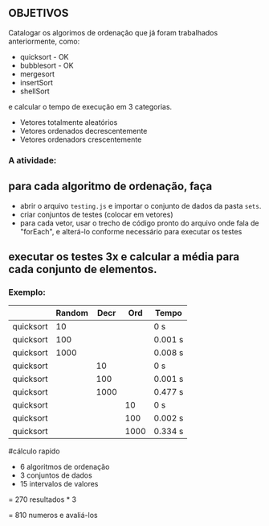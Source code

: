 ## OBJETIVOS

Catalogar os algorimos de ordenação que já foram trabalhados anteriormente, como: 

  - quicksort - OK
  - bubblesort - OK
  - mergesort 
  - insertSort 
  - shellSort
    


e calcular o tempo de execução em 3 categorias.

  - Vetores totalmente aleatórios
  - Vetores ordenados decrescentemente
  - Vetores ordenadors crescentemente

### A atividade:
## para cada algoritmo de ordenação, faça
- abrir o arquivo ```testing.js``` e importar o conjunto de dados da pasta ```sets```.
- criar conjuntos de testes (colocar em vetores)
- para cada vetor, usar o trecho de código pronto do arquivo onde fala de "forEach", e alterá-lo conforme necessário para executar os testes

## executar os testes 3x e calcular a média para cada conjunto de elementos.


### Exemplo:
|          |  Random | Decr    | Ord      | Tempo
|----------|---------|---------|----------|---------
quicksort | 10      |         |          | 0 s
quicksort | 100     |         |          | 0.001 s
quicksort | 1000    |         |          | 0.008 s
quicksort |         | 10      |          | 0 s
quicksort |         | 100     |          | 0.001 s
quicksort |         | 1000    |          | 0.477 s
quicksort |         |         | 10       | 0 s
quicksort |         |         | 100      | 0.002 s
quicksort |         |         | 1000     | 0.334 s


#cálculo rapido
  - 6 algoritmos de ordenação
  - 3 conjuntos de dados
  - 15 intervalos de valores

  = 270 resultados * 3

  = 810 numeros e avaliá-los
